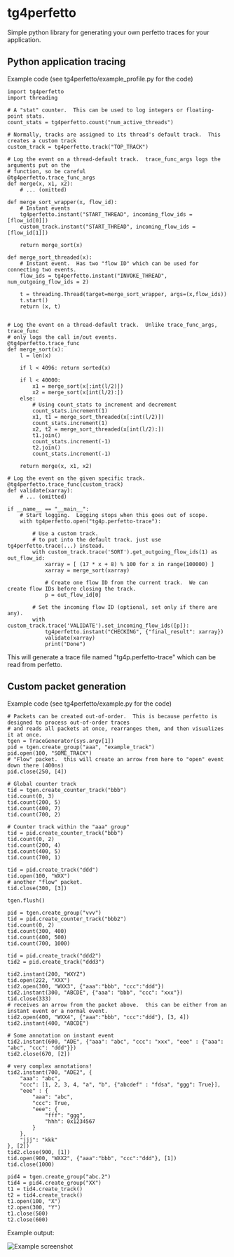 # tg4perfetto
Simple python library for generating your own perfetto traces for your application.


## Python application tracing
Example code (see tg4perfetto/example_profile.py for the code)

    import tg4perfetto
    import threading
    
    # A "stat" counter.  This can be used to log integers or floating-point stats.
    count_stats = tg4perfetto.count("num_active_threads")
    
    # Normally, tracks are assigned to its thread's default track.  This creates a custom track
    custom_track = tg4perfetto.track("TOP_TRACK")
    
    # Log the event on a thread-default track.  trace_func_args logs the arguments put on the
    # function, so be careful
    @tg4perfetto.trace_func_args
    def merge(x, x1, x2):
        # ... (omitted)
    
    def merge_sort_wrapper(x, flow_id):
        # Instant events
        tg4perfetto.instant("START_THREAD", incoming_flow_ids = [flow_id[0]])
        custom_track.instant("START_THREAD", incoming_flow_ids = [flow_id[1]])
    
        return merge_sort(x)
    
    def merge_sort_threaded(x):
        # Instant event.  Has two "flow ID" which can be used for connecting two events.
        flow_ids = tg4perfetto.instant("INVOKE_THREAD", num_outgoing_flow_ids = 2)
    
        t = threading.Thread(target=merge_sort_wrapper, args=(x,flow_ids))
        t.start()
        return (x, t)
    
    
    # Log the event on a thread-default track.  Unlike trace_func_args, trace_func
    # only logs the call in/out events.
    @tg4perfetto.trace_func
    def merge_sort(x):
        l = len(x)
    
        if l < 4096: return sorted(x)
    
        if l < 40000:
            x1 = merge_sort(x[:int(l/2)])
            x2 = merge_sort(x[int(l/2):])
        else:
            # Using count_stats to increment and decrement
            count_stats.increment(1)
            x1, t1 = merge_sort_threaded(x[:int(l/2)])
            count_stats.increment(1)
            x2, t2 = merge_sort_threaded(x[int(l/2):])
            t1.join()
            count_stats.increment(-1)
            t2.join()
            count_stats.increment(-1)
        
        return merge(x, x1, x2)
    
    # Log the event on the given specific track.
    @tg4perfetto.trace_func(custom_track)
    def validate(xarray):
        # ... (omitted)
    
    if __name__ == "__main__":
        # Start logging.  Logging stops when this goes out of scope.
        with tg4perfetto.open("tg4p.perfetto-trace"):
    
            # Use a custom track.
            # to put into the default track. just use tg4perfetto.trace(...) instead.
            with custom_track.trace('SORT').get_outgoing_flow_ids(1) as out_flow_id:
                xarray = [ (17 * x + 8) % 100 for x in range(100000) ]
                xarray = merge_sort(xarray)
    
                # Create one flow ID from the current track.  We can create flow IDs before closing the track.
                p = out_flow_id[0]
    
            # Set the incoming flow ID (optional, set only if there are any).
            with custom_track.trace('VALIDATE').set_incoming_flow_ids([p]):
                tg4perfetto.instant("CHECKING", {"final_result": xarray})
                validate(xarray)
                print("Done")

This will generate a trace file named "tg4p.perfetto-trace" which can be read from perfetto.

## Custom packet generation
Example code (see tg4perfetto/example.py for the code)

    # Packets can be created out-of-order.  This is because perfetto is designed to process out-of-order traces
    # and reads all packets at once, rearranges them, and then visualizes it at once.
    tgen = TraceGenerator(sys.argv[1])
    pid = tgen.create_group("aaa", "example_track")
    pid.open(100, "SOME_TRACK")
    # "Flow" packet.  this will create an arrow from here to "open" event down there (400ns)
    pid.close(250, [4])

    # Global counter track
    tid = tgen.create_counter_track("bbb")
    tid.count(0, 3)
    tid.count(200, 5)
    tid.count(400, 7)
    tid.count(700, 2)

    # Counter track within the "aaa" group"
    tid = pid.create_counter_track("bbb")
    tid.count(0, 2)
    tid.count(200, 4)
    tid.count(400, 5)
    tid.count(700, 1)

    tid = pid.create_track("ddd")
    tid.open(100, "WXX")
    # another "flow" packet.
    tid.close(300, [3])

    tgen.flush()

    pid = tgen.create_group("vvv")
    tid = pid.create_counter_track("bbb2")
    tid.count(0, 2)
    tid.count(300, 400)
    tid.count(400, 500)
    tid.count(700, 1000)

    tid = pid.create_track("ddd2")
    tid2 = pid.create_track("ddd3")

    tid2.instant(200, "WXYZ")
    tid.open(222, "XXX")
    tid2.open(300, "WXX3", {"aaa":"bbb", "ccc":"ddd"})
    tid2.instant(300, "ABCDE", {"aaa": "bbb", "ccc": "xxx"})
    tid.close(333)
    # receives an arrow from the packet above.  this can be either from an instant event or a normal event.
    tid2.open(400, "WXX4", {"aaa":"bbb", "ccc":"ddd"}, [3, 4])
    tid2.instant(400, "ABCDE")

    # Some annotation on instant event
    tid2.instant(600, "ADE", {"aaa": "abc", "ccc": "xxx", "eee" : {"aaa": "abc", "ccc": "ddd"}})
    tid2.close(670, [2])

    # very complex annotations!
    tid2.instant(700, "ADE2", {
        "aaa": "abc",
        "ccc": [1, 2, 3, 4, "a", "b", {"abcdef" : "fdsa", "ggg": True}],
        "eee" : {
            "aaa": "abc",
            "ccc": True,
            "eee": {
                "fff": "ggg",
                "hhh": 0x1234567
            }
        },
        "jjj": "kkk"
    }, [2])
    tid2.close(900, [1])
    tid.open(900, "WXX2", {"aaa":"bbb", "ccc":"ddd"}, [1])
    tid.close(1000)

    pid4 = tgen.create_group("abc.2")
    tid4 = pid4.create_group("XX")
    t1 = tid4.create_track()
    t2 = tid4.create_track()
    t1.open(100, "X")
    t2.open(300, "Y")
    t1.close(500)
    t2.close(600)


Example output:

![Example screenshot](screenshot.png)
